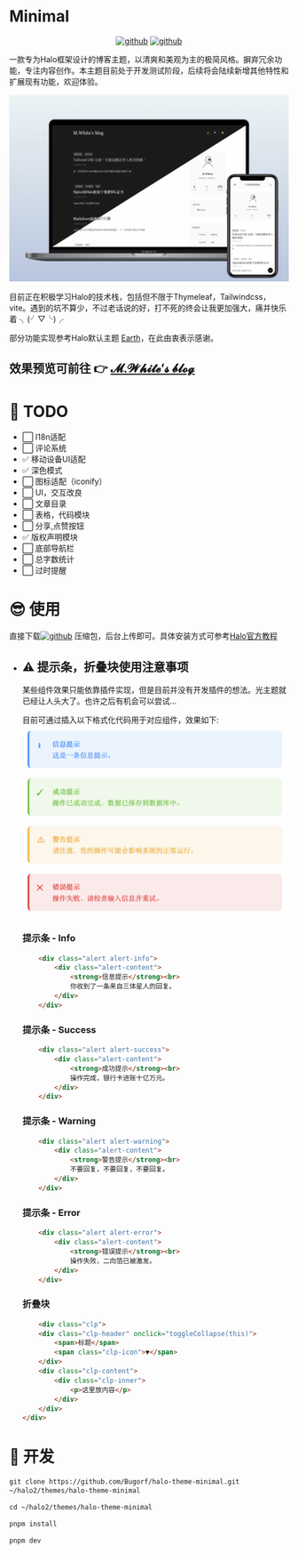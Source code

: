 # Minimal

<div align="center">
<a href="https://github.com/Bugorf/halo-theme-minimal/releases"><img src="https://img.shields.io/badge/Release-v0.1-blue.svg", alt="github"></a>
<a href="https://halo.run"><img src="https://img.shields.io/badge/Halo->=2.20-red.svg", alt="github"></a>

</div>

一款专为Halo框架设计的博客主题，以清爽和美观为主的极简风格。摒弃冗余功能，专注内容创作。本主题目前处于开发测试阶段，后续将会陆续新增其他特性和扩展现有功能，欢迎体验。

![效果图](./screenshots/rendering.png)

目前正在积极学习Halo的技术栈，包括但不限于Thymeleaf，Tailwindcss，vite。遇到的坑不算少，不过老话说的好，打不死的终会让我更加强大，痛并快乐着 ╮(╯▽╰)╭

部分功能实现参考Halo默认主题 [Earth](https://github.com/halo-dev/theme-earth)，在此由衷表示感谢。

## 效果预览可前往 👉 [𝓜.𝓦𝓱𝓲𝓽𝓮’𝓼 𝓫𝓵𝓸𝓰](https://alloworld.me)

# 💪 TODO

- ⬜️ I18n适配
- ⬜️ 评论系统
- ✅ 移动设备UI适配
- ✅ 深色模式
- ⬜️ 图标适配（iconify）
- ⬜️ UI，交互改良
- ⬜️ 文章目录
- ⬜️ 表格，代码模块
- ⬜️ 分享,点赞按钮
- ✅ 版权声明模块
- ⬜️ 底部导航栏
- ⬜️ 总字数统计
- ⬜️ 过时提醒

# 😎 使用
<p>
直接下载<a href="https://github.com/Bugorf/halo-theme-minimal/releases"><img src="https://img.shields.io/badge/Release-v0.1-blue.svg", alt="github"></a>
压缩包，后台上传即可。具体安装方式可参考<a href="https://docs.halo.run/user-guide/themes">Halo官方教程</a>
</p>

- ## ⚠️ 提示条，折叠块使用注意事项
    某些组件效果只能依靠插件实现，但是目前并没有开发插件的想法。光主题就已经让人头大了。也许之后有机会可以尝试... 
    
    目前可通过插入以下格式化代码用于对应组件，效果如下: 
    ![提示条](./screenshots/screenshot.png)
    ### 提示条 - Info
    ```html
        <div class="alert alert-info">
            <div class="alert-content">
                <strong>信息提示</strong><br>
                你收到了一条来自三体星人的回复。
            </div>
        </div>
    ```

    ### 提示条 - Success
    ```html
        <div class="alert alert-success">
            <div class="alert-content">
                <strong>成功提示</strong><br>
                操作完成，银行卡进账十亿万元。
            </div>
        </div>
    ```

    ### 提示条 - Warning
    ```html
        <div class="alert alert-warning">
            <div class="alert-content">
                <strong>警告提示</strong><br>
                不要回复，不要回复，不要回复。
            </div>
        </div>
    ```

    ### 提示条 - Error
    ```html
        <div class="alert alert-error">
            <div class="alert-content">
                <strong>错误提示</strong><br>
                操作失败，二向箔已被激发。
            </div>
        </div>
    ```

    ### 折叠块
    ``` html
        <div class="clp">
        <div class="clp-header" onclick="toggleCollapse(this)">
            <span>标题</span>
            <span class="clp-icon">▼</span>
        </div>
        <div class="clp-content">
            <div class="clp-inner">
                <p>这里放内容</p>
            </div>
        </div>
    </div>
    ```

    
# 🔬 开发

```
git clone https://github.com/Bugorf/halo-theme-minimal.git ~/halo2/themes/halo-theme-minimal
```

```
cd ~/halo2/themes/halo-theme-minimal
```

```
pnpm install
```

```
pnpm dev
```
